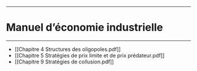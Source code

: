 ***
# Manuel d’économie industrielle
***
- [[Chapitre 4 Structures des oligopoles.pdf]]
- [[Chapitre 5 Stratégies de prix limite et de prix prédateur.pdf]] 
- [[Chapitre 9 Stratégies de collusion.pdf]]
